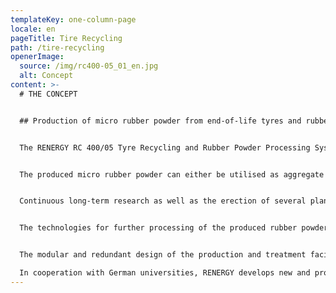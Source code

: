 ```yaml
---
templateKey: one-column-page
locale: en
pageTitle: Tire Recycling
path: /tire-recycling
openerImage:
  source: /img/rc400-05_01_en.jpg
  alt: Concept
content: >-
  # THE CONCEPT


  ## Production of micro rubber powder from end-of-life tyres and rubber residues


  The RENERGY RC 400/05 Tyre Recycling and Rubber Powder Processing System was developed for the material recovery of end-of-life tyres and rubber residues as an alternative to the disadvantageous incineration. For RENERGY, these residues are not only an ecologic challenge but also primarily a valuable resource.


  The produced micro rubber powder can either be utilised as aggregate in rubber mixtures or for the production of elastomeric alloys with characteristics similar to thermoplastic elastomers (TPE).


  Continuous long-term research as well as the erection of several plant generations led to the development of the INTEC RC 400/05, producing ultra-fine and -pure rubber powders.


  The technologies for further processing of the produced rubber powder has been developed in a way allowing further utilisation on industrial standard equipment.


  The modular and redundant design of the production and treatment facilities of the RENERGY RC 400/05 ensures continuous operation also during maintenance and repair.\

  In cooperation with German universities, RENERGY develops new and proven compounds.
---
```

